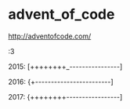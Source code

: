 # advent_of_code
http://adventofcode.com/

:3


2015: [++++++++_----------------]

2016: {+------------------------]

2017: {++++++++-----------------]

